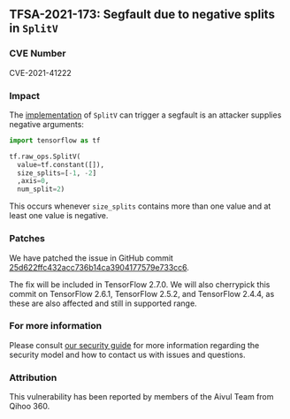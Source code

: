 ## TFSA-2021-173: Segfault due to negative splits in `SplitV`

### CVE Number
CVE-2021-41222

### Impact
The [implementation](https://github.com/tensorflow/tensorflow/blob/e71b86d47f8bc1816bf54d7bddc4170e47670b97/tensorflow/core/kernels/split_v_op.cc#L49-L205) of `SplitV` can trigger a segfault is an attacker supplies negative arguments:

```python
import tensorflow as tf

tf.raw_ops.SplitV(
  value=tf.constant([]),
  size_splits=[-1, -2]
  ,axis=0,
  num_split=2)
```

This occurs whenever `size_splits` contains more than one value and at least one value is negative.

### Patches
We have patched the issue in GitHub commit [25d622ffc432acc736b14ca3904177579e733cc6](https://github.com/tensorflow/tensorflow/commit/25d622ffc432acc736b14ca3904177579e733cc6).

The fix will be included in TensorFlow 2.7.0. We will also cherrypick this commit on TensorFlow 2.6.1, TensorFlow 2.5.2, and TensorFlow 2.4.4, as these are also affected and still in supported range.

### For more information
Please consult [our security guide](https://github.com/tensorflow/tensorflow/blob/master/SECURITY.md) for more information regarding the security model and how to contact us with issues and questions.

### Attribution
This vulnerability has been reported by members of the Aivul Team from Qihoo 360.

